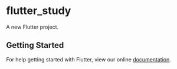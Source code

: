 # flutter_study

A new Flutter project.

## Getting Started

For help getting started with Flutter, view our online
[documentation](https://flutter.io/).
